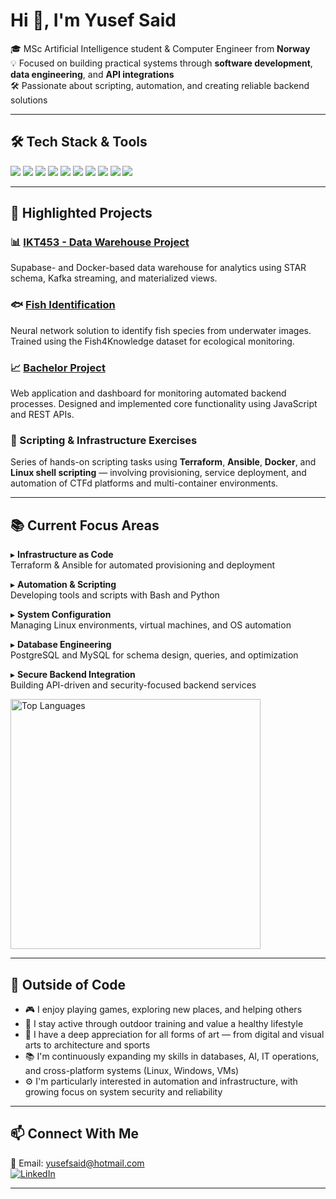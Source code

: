 # Hi 👋, I'm Yusef Said

🎓 MSc Artificial Intelligence student & Computer Engineer from **Norway**  
💡 Focused on building practical systems through **software development**, **data engineering**, and **API integrations**  
🛠️ Passionate about scripting, automation, and creating reliable backend solutions

---

## 🛠 Tech Stack & Tools

<p align="left">
  <img src="https://img.shields.io/badge/Python-3776AB?style=for-the-badge&logo=python&logoColor=white"/>
  <img src="https://img.shields.io/badge/JavaScript-F7DF1E?style=for-the-badge&logo=javascript&logoColor=black"/>
  <img src="https://img.shields.io/badge/PostgreSQL-4169E1?style=for-the-badge&logo=postgresql&logoColor=white"/>
  <img src="https://img.shields.io/badge/MySQL-005C84?style=for-the-badge&logo=mysql&logoColor=white"/>
  <img src="https://img.shields.io/badge/Docker-2496ED?style=for-the-badge&logo=docker&logoColor=white"/>
  <img src="https://img.shields.io/badge/FastAPI-009688?style=for-the-badge&logo=fastapi&logoColor=white"/>
  <img src="https://img.shields.io/badge/Terraform-7B42BC?style=for-the-badge&logo=terraform&logoColor=white"/>
  <img src="https://img.shields.io/badge/Ansible-EE0000?style=for-the-badge&logo=ansible&logoColor=white"/>
  <img src="https://img.shields.io/badge/Shell_Scripting-4EAA25?style=for-the-badge&logo=gnu-bash&logoColor=white"/>
  <img src="https://img.shields.io/badge/Git-F05032?style=for-the-badge&logo=git&logoColor=white"/>
</p>

---

## 🚀 Highlighted Projects

### 📊 [IKT453 - Data Warehouse Project](https://github.com/YusefSaid/haavardos-IKT453-DataWarehouse)
Supabase- and Docker-based data warehouse for analytics using STAR schema, Kafka streaming, and materialized views.

### 🐟 [Fish Identification](https://github.com/YusefSaid/fish-identification)
Neural network solution to identify fish species from underwater images. Trained using the Fish4Knowledge dataset for ecological monitoring.

### 📈 [Bachelor Project](https://github.com/YusefSaid/BachelorProject)
Web application and dashboard for monitoring automated backend processes. Designed and implemented core functionality using JavaScript and REST APIs.

### 🔧 Scripting & Infrastructure Exercises
Series of hands-on scripting tasks using **Terraform**, **Ansible**, **Docker**, and **Linux shell scripting** — involving provisioning, service deployment, and automation of CTFd platforms and multi-container environments.

---
## 📚 Current Focus Areas

▸ **Infrastructure as Code**  
Terraform & Ansible for automated provisioning and deployment

▸ **Automation & Scripting**  
Developing tools and scripts with Bash and Python

▸ **System Configuration**  
Managing Linux environments, virtual machines, and OS automation

▸ **Database Engineering**  
PostgreSQL and MySQL for schema design, queries, and optimization

▸ **Secure Backend Integration**  
Building API-driven and security-focused backend services

<img src="https://github-readme-stats.vercel.app/api/top-langs/?username=YusefSaid&layout=compact&theme=github_dark" alt="Top Languages" width="400"/>

---

## 🎯 Outside of Code

- 🎮 I enjoy playing games, exploring new places, and helping others  
- 🏃 I stay active through outdoor training and value a healthy lifestyle  
- 🎨 I have a deep appreciation for all forms of art — from digital and visual arts to architecture and sports  
- 📚 I'm continuously expanding my skills in databases, AI, IT operations, and cross-platform systems (Linux, Windows, VMs)  
- ⚙️ I'm particularly interested in automation and infrastructure, with growing focus on system security and reliability

---

## 📫 Connect With Me

📧 Email: [yusefsaid@hotmail.com](mailto:yusefsaid@hotmail.com)  
[![LinkedIn](https://img.shields.io/badge/LinkedIn-blue?style=flat&logo=linkedin)](https://www.linkedin.com/in/yusef-rahim-karim-said/)

---
